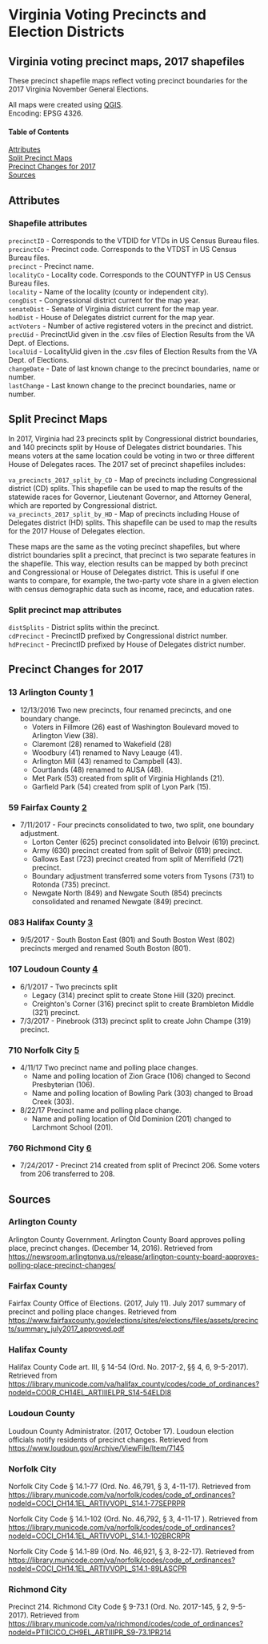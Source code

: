 # Virginia Voting Precincts and Election Districts
## Virginia voting precinct maps, 2017 shapefiles
These precinct shapefile maps reflect voting precinct boundaries for the 2017 Virginia November General Elections.  

All maps were created using [QGIS](https://www.qgis.org/en/site/).  
Encoding: EPSG 4326. 
#### Table of Contents
[Attributes](#attributes)  
[Split Precinct Maps](#split-precinct-maps)  
[Precinct Changes for 2017](#precinct-changes-for-2017)  
[Sources](#sources)
<a name="attributes"/>
## Attributes
### Shapefile attributes
`precinctID` - Corresponds to the VTDID for VTDs in US Census Bureau files.  
`precinctCo` - Precinct code. Corresponds to the VTDST in US Census Bureau files.  
`precinct` - Precinct name.  
`localityCo` - Locality code. Corresponds to the COUNTYFP in US Census Bureau files.  
`locality` - Name of the locality (county or independent city).  
`congDist` - Congressional district current for the map year.  
`senateDist` - Senate of Virginia district current for the map year.  
`hodDist` - House of Delegates district current for the map year.  
`actVoters` - Number of active registered voters in the precinct and district.  
`precUid` - PrecinctUid given in the .csv files of Election Results from the VA Dept. of Elections.  
`localUid` - LocalityUid given in the .csv files of Election Results from the VA Dept. of Elections.  
`changeDate` - Date of last known change to the precinct boundaries, name or number.  
`lastChange` - Last known change to the precinct boundaries, name or number.  
## Split Precinct Maps
In 2017, Virginia had 23 precincts split by Congressional district boundaries, and 140 precincts split by House of Delegates district boundaries.  This means voters at the same location could be voting in two or three different House of Delegates races.
The 2017 set of precinct shapefiles includes:

`va_precincts_2017_split_by_CD` - Map of precincts including Congressional district (CD) splits. This shapefile can be used to map the results of the statewide races for Governor, Lieutenant Governor, and Attorney General, which are reported by Congressional district.  
`va_precincts_2017_split_by_HD` - Map of precincts including House of Delegates district (HD) splits. This shapefile can be used to map the results for the 2017 House of Delegates election.  

These maps are the same as the voting precinct shapefiles, but where district boundaries split a precinct, that precinct is two separate features in the shapefile. This way, election results can be mapped by both precinct and Congressional or House of Delegates district. This is useful if one wants to compare, for example, the two-party vote share in a given  election with census demographic data such as income, race, and education rates.  
### Split precinct map attributes
`distSplits` - District splits within the precinct.  
`cdPrecinct` - PrecinctID prefixed by Congressional district number.   
`hdPrecinct` - PrecinctID prefixed by House of Delegates district number. 
## Precinct Changes for 2017
### 13 Arlington County [1](#arlington-county)
- 12/13/2016 Two new precincts, four renamed precincts, and one boundary change.
	- Voters in Fillmore (26) east of Washington Boulevard moved to Arlington View (38).
	- Claremont (28) renamed to Wakefield (28)
	- Woodbury (41) renamed to Navy Leauge (41).
	- Arlington Mill (43) renamed to Campbell (43).
	- Courtlands (48) renamed to AUSA (48).
	- Met Park (53) created from split of Virginia Highlands (21).
	- Garfield Park (54) created from split of Lyon Park (15).
### 59 Fairfax County [2](#fairfax-county)
- 7/11/2017 - Four precincts consolidated to two, two split, one boundary adjustment.
	- Lorton Center (625) precinct consolidated into Belvoir (619) precinct.
	- Army (630) precinct created from split of Belvoir (619) precinct.
	- Gallows East (723) precinct created from split of Merrifield (721) precinct.
	- Boundary adjustment transferred some voters from Tysons (731) to Rotonda (735) precinct.
	- Newgate North (849) and Newgate South (854) precincts consolidated and renamed Newgate (849) precinct.
### 083 Halifax County [3](#halifax-county)
- 9/5/2017 - South Boston East (801) and South Boston West (802) precincts merged and renamed South Boston (801).
### 107 Loudoun County [4](#loudoun-county)
- 6/1/2017 - Two precincts split
	- Legacy (314) precinct split to create Stone Hill (320) precinct.
	- Creighton's Corner (316) precinct split to create Brambleton Middle (321) precinct.
- 7/3/2017 - Pinebrook (313) precinct split to create John Champe (319) precinct.
### 710 Norfolk City [5](#norfolk-city)
- 4/11/17 Two precinct name and polling place changes.
	- Name and polling location of Zion Grace (106) changed to Second Presbyterian (106).
	- Name and polling location of Bowling Park (303) changed to Broad Creek (303).
- 8/22/17 Precinct name and polling place change.
	- Name and polling location of Old Dominion (201) changed to Larchmont School (201).
### 760 Richmond City [6](#richmond-city)
- 7/24/2017 - Precinct 214 created from split of Precinct 206. Some voters from 206 transferred to 208.
## Sources
### Arlington County
Arlington County Government. Arlington County Board approves polling place, precinct changes. (December 14, 2016). Retrieved from https://newsroom.arlingtonva.us/release/arlington-county-board-approves-polling-place-precinct-changes/
### Fairfax County
Fairfax County Office of Elections. (2017, July 11). July 2017 summary of precinct and polling place changes. Retrieved from https://www.fairfaxcounty.gov/elections/sites/elections/files/assets/precincts/summary_july2017_approved.pdf
### Halifax County
Halifax County Code art. III, § 14-54 (Ord. No. 2017-2, §§ 4, 6, 9-5-2017). Retrieved from https://library.municode.com/va/halifax_county/codes/code_of_ordinances?nodeId=COOR_CH14EL_ARTIIIELPR_S14-54ELDI8
### Loudoun County
Loudoun County Administrator. (2017, October 17). Loudoun election officials notify residents of precinct changes. Retrieved from https://www.loudoun.gov/Archive/ViewFile/Item/7145
### Norfolk City
Norfolk City Code § 14.1-77 (Ord. No. 46,791, § 3, 4-11-17). Retrieved from https://library.municode.com/va/norfolk/codes/code_of_ordinances?nodeId=COCI_CH14.1EL_ARTIVVOPL_S14.1-77SEPRPR

Norfolk City Code § 14.1-102 (Ord. No. 46,792, § 3, 4-11-17 ). Retrieved from https://library.municode.com/va/norfolk/codes/code_of_ordinances?nodeId=COCI_CH14.1EL_ARTIVVOPL_S14.1-102BRCRPR

Norfolk City Code § 14.1-89 (Ord. No. 46,921, § 3, 8-22-17). Retrieved from https://library.municode.com/va/norfolk/codes/code_of_ordinances?nodeId=COCI_CH14.1EL_ARTIVVOPL_S14.1-89LASCPR
### Richmond City
Precinct 214. Richmond City Code § 9-73.1 (Ord. No. 2017-145, § 2, 9-5-2017). Retrieved from https://library.municode.com/va/richmond/codes/code_of_ordinances?nodeId=PTIICICO_CH9EL_ARTIIIPR_S9-73.1PR214
